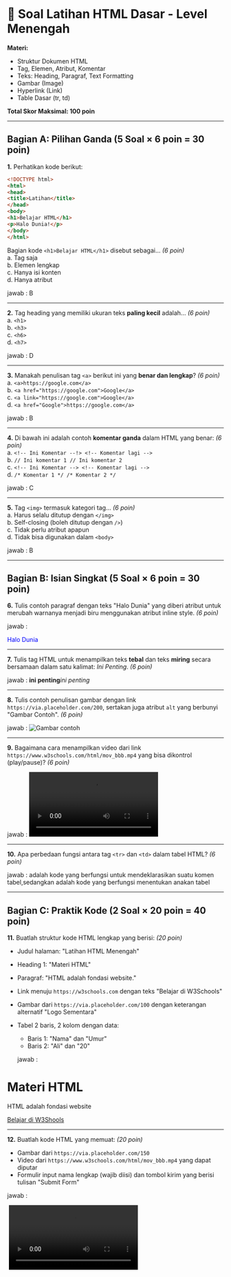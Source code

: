 
# 📝 Soal Latihan HTML Dasar - Level Menengah

**Materi:**  
- Struktur Dokumen HTML  
- Tag, Elemen, Atribut, Komentar  
- Teks: Heading, Paragraf, Text Formatting  
- Gambar (Image)  
- Hyperlink (Link)  
- Table Dasar (tr, td)  

**Total Skor Maksimal: 100 poin**  

---

## Bagian A: Pilihan Ganda (5 Soal × 6 poin = 30 poin)  

**1.** Perhatikan kode berikut:  
```html
<!DOCTYPE html>
<html>
<head>
<title>Latihan</title>
</head>
<body>
<h1>Belajar HTML</h1>
<p>Halo Dunia!</p>
</body>
</html>
```
Bagian kode `<h1>Belajar HTML</h1>` disebut sebagai... *(6 poin)*  
a. Tag saja  
b. Elemen lengkap  
c. Hanya isi konten  
d. Hanya atribut  

jawab : B

---

**2.** Tag heading yang memiliki ukuran teks **paling kecil** adalah... *(6 poin)*  
a. `<h1>`  
b. `<h3>`  
c. `<h6>`  
d. `<h7>`  

jawab : D

---

**3.** Manakah penulisan tag `<a>` berikut ini yang **benar dan lengkap**? *(6 poin)*  
a. `<a>https://google.com</a>`  
b. `<a href="https://google.com">Google</a>`  
c. `<a link="https://google.com">Google</a>`  
d. `<a href="Google">https://google.com</a>` 

jawab : B

---

**4.** Di bawah ini adalah contoh **komentar ganda** dalam HTML yang benar: *(6 poin)*  
a. `<!-- Ini Komentar --!> <!-- Komentar lagi -->`  
b. `// Ini komentar 1 // Ini komentar 2`  
c. `<!-- Ini Komentar --> <!-- Komentar lagi -->`  
d. `/* Komentar 1 */ /* Komentar 2 */`

jawab : C

---

**5.** Tag `<img>` termasuk kategori tag... *(6 poin)*  
a. Harus selalu ditutup dengan `</img>`  
b. Self-closing (boleh ditutup dengan `/>`)  
c. Tidak perlu atribut apapun  
d. Tidak bisa digunakan dalam `<body>`  

jawab : B

---

## Bagian B: Isian Singkat (5 Soal × 6 poin = 30 poin)  

**6.** Tulis contoh paragraf dengan teks "Halo Dunia" yang diberi atribut untuk merubah warnanya menjadi biru menggunakan atribut inline style. *(6 poin)* 

jawab : <p style=color:blue>Halo Dunia</p>

---

**7.** Tulis tag HTML untuk menampilkan teks **tebal** dan teks **miring** secara bersamaan dalam satu kalimat: *Ini Penting*. *(6 poin)* 

jawab : <b>ini penting</b><i>ini penting</i>

---

**8.** Tulis contoh penulisan gambar dengan link `https://via.placeholder.com/200`, sertakan juga atribut `alt` yang berbunyi "Gambar Contoh". *(6 poin)*  

jawab : <img src="https://via.placeholder.com/200" alt="Gambar contoh">

---

**9.** Bagaimana cara menampilkan video dari link `https://www.w3schools.com/html/mov_bbb.mp4` yang bisa dikontrol (play/pause)? *(6 poin)*

jawab : <video control><source src="https://www.w3schools.com/html/mov_bbb.mp4"></video>

---

**10.** Apa perbedaan fungsi antara tag `<tr>` dan `<td>` dalam tabel HTML? *(6 poin)*  

jawab : <tr> adalah kode yang berfungsi untuk mendeklarasikan suatu komen tabel,sedangkan <td> adalah kode yang berfungsi menentukan anakan tabel

---

## Bagian C: Praktik Kode (2 Soal × 20 poin = 40 poin)  

**11.** Buatlah struktur kode HTML lengkap yang berisi: *(20 poin)*  
- Judul halaman: "Latihan HTML Menengah"  
- Heading 1: "Materi HTML"  
- Paragraf: "HTML adalah fondasi website."  
- Link menuju `https://w3schools.com` dengan teks "Belajar di W3Schools"  
- Gambar dari `https://via.placeholder.com/100` dengan keterangan alternatif "Logo Sementara"  
- Tabel 2 baris, 2 kolom dengan data:  
    - Baris 1: "Nama" dan "Umur"  
    - Baris 2: "Ali" dan "20" 
    
    jawab : <!DOCTYPE html>
<html lang="en">
<head>
    <meta charset="UTF-8">
    <meta name="viewport" content="width=device-width, initial-scale=1.0">
    <title>Latihan HTML Menengah</title>
</head>
<body>
    <h1>Materi HTML</h1>
    <p>HTML adalah fondasi website</p>
    <a href="https://w3schools.com">Belajar di W3Shools</a>
    <img> <source src="https://via.placeholder.com/100" alt="Logo Sementara">
</body>
</html>

---

**12.** Buatlah kode HTML yang memuat: *(20 poin)*  
- Gambar dari `https://via.placeholder.com/150`  
- Video dari `https://www.w3schools.com/html/mov_bbb.mp4` yang dapat diputar  
- Formulir input nama lengkap (wajib diisi) dan tombol kirim yang berisi tulisan "Submit Form"  

jawab : <!DOCTYPE html>
<html lang="en">
<head>
    <meta charset="UTF-8">
    <meta name="viewport" content="width=device-width, initial-scale=1.0">
    <title>Document</title>
</head>
<body>
    <img> <source src="https://via.placeholder.com/150">
    <video control><source src="https://www.w3schools.com/html/mov_bbb.mp4">
    <form action="/path">
    <fieldset>
    <label for="name">nama lengkap</label>
    <output type="text" name="name"/><br>
    </fieldset>
    <button>Submit form</button>
    </form>
</body>
</html>

---

# **Total Skor Maksimal: 100 poin**